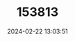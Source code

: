 ---
title: "153813"
category: "Procambarus curdi"
draft: false
date: 2024-02-22 13:03:51
languages:
  English: ["Red River Burrowing Crayfish"]
---
